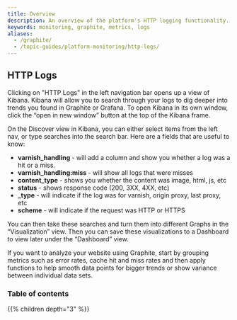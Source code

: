 ```yaml
---
title: Overview
description: An overview of the platform's HTTP logging functionality.
keywords: monitoring, graphite, metrics, logs
aliases:
  - /graphite/
  - /topic-guides/platform-monitoring/http-logs/
---
```


## HTTP Logs

Clicking on "HTTP Logs"  in the left navigation bar opens up a view of Kibana. Kibana will allow you to search through your logs to dig deeper into trends you found in Graphite or Grafana. To open Kibana in its own window, click the “open in new window” button at the top of the Kibana frame.

On the Discover view in Kibana, you can either select items from the left nav, or type searches into the search bar. Here are a fields that are useful to know:

* **varnish_handling** - will add a column and show you whether a log was a hit or a miss.
* **varnish_handling:miss** - will show all logs that were misses
* **content_type** - shows you whether the content was image, html, js, etc
* **status** - shows response code (200, 3XX, 4XX, etc)
* **_type** - will indicate if the log was for varnish, origin proxy, last proxy, etc
* **scheme** - will indicate if the request was HTTP or HTTPS

You can then take these searches and turn them into different Graphs in the “Visualization” view. Then you can save these visualizations to a Dashboard to view later under the “Dashboard” view.

If you want to analyze your website using Graphite, start by grouping metrics such as error rates, cache hit and miss rates and then apply functions to help smooth data points for bigger trends or show variance between individual data sets.

### Table of contents

{{% children depth="3" %}}